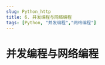 ```yaml
---
slug: Python_http
title: 6. 并发编程与网络编程
tags: [Python, "并发编程","网络编程"]
---
```





# 并发编程与网络编程